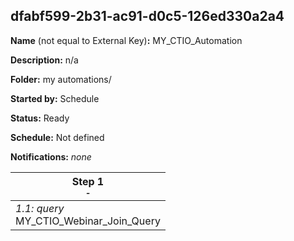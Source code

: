 ## dfabf599-2b31-ac91-d0c5-126ed330a2a4

**Name** (not equal to External Key)**:** MY_CTIO_Automation

**Description:** n/a

**Folder:** my automations/

**Started by:** Schedule

**Status:** Ready

**Schedule:** Not defined

**Notifications:** _none_


| Step 1<br>_<small>-</small>_ |
| --- |
| _1.1: query_<br>MY_CTIO_Webinar_Join_Query |
